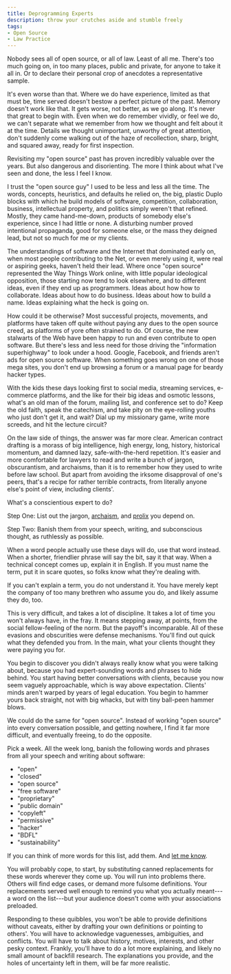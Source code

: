 ```yaml
---
title: Deprogramming Experts
description: throw your crutches aside and stumble freely
tags:
- Open Source
- Law Practice
---
```


Nobody sees all of open source, or all of law.  Least of all me.  There's too much going on, in too many places, public and private, for anyone to take it all in.  Or to declare their personal crop of anecdotes a representative sample.

It's even worse than that.  Where we do have experience, limited as that must be, time served doesn't bestow a perfect picture of the past.  Memory doesn't work like that.  It gets worse, not better, as we go along.  It's never that great to begin with.  Even when we do remember vividly, or feel we do, we can't separate what we remember from how we thought and felt about it at the time.  Details we thought unimportant, unworthy of great attention, don't suddenly come walking out of the haze of recollection, sharp, bright, and squared away, ready for first inspection.

Revisiting my "open source" past has proven incredibly valuable over the years.  But also dangerous and disorienting.  The more I think about what I've seen and done, the less I feel I know.

I trust the "open source guy" I used to be less and less all the time.  The words, concepts, heuristics, and defaults he relied on, the big, plastic Duplo blocks with which he build models of software, competition, collaboration, business, intellectual property, and politics simply weren't that refined.  Mostly, they came hand-me-down, products of somebody else's experience, since I had little or none.  A disturbing number proved intentional propaganda, good for someone else, or the mass they deigned lead, but not so much for me or my clients.

The understandings of software and the Internet that dominated early on, when most people contributing to the Net, or even merely using it, were real or aspiring geeks, haven't held their lead.  Where once "open source" represented the Way Things Work online, with little popular ideological opposition, those starting now tend to look elsewhere, and to different ideas, even if they end up as programmers.  Ideas about how how to collaborate.  Ideas about how to do business.  Ideas about how to build a name.  Ideas explaining what the heck is going on.

How could it be otherwise?  Most successful projects, movements, and platforms have taken off quite without paying any dues to the open source creed, as platforms of yore often strained to do.  Of course, the new stalwarts of the Web have been happy to run and even contribute to open software.  But there's less and less need for those driving the "information superhighway" to look under a hood.  Google, Facebook, and friends aren't ads for open source software. When something goes wrong on one of those mega sites, you don't end up browsing a forum or a manual page for beardy hacker types.

With the kids these days looking first to social media, streaming services, e-commerce platforms, and the like for their big ideas and osmotic lessons, what's an old man of the forum, mailing list, and conference set to do?  Keep the old faith, speak the catechism, and take pity on the eye-rolling youths who just don't get it, and wait?  Dial up my missionary game, write more screeds, and hit the lecture circuit?

On the law side of things, the answer was far more clear.  American contract drafting is a morass of big intelligence, high energy, long, history, historical momentum, and damned lazy, safe-with-the-herd repetition.  It's easier and more comfortable for lawyers to read and write a bunch of jargon, obscurantism, and archaisms, than it is to remember how they used to write before law school.  But apart from avoiding the irksome disapproval of one's peers, that's a recipe for rather terrible contracts, from literally anyone else's point of view, including clients'.

What's a conscientious expert to do?

Step One: List out the jargon, [archaism](https://github.com/kemitchell/american-legal-archaisms/blob/master/index.json), and [prolix](https://github.com/kemitchell/wordy-words/blob/master/index.json) you depend on.

Step Two: Banish them from your speech, writing, and subconscious thought, as ruthlessly as possible.

When a word people actually use these days will do, use that word instead.  When a shorter, friendlier phrase will say the bit, say it that way.  When a technical concept comes up, explain it in English.  If you must name the term, put it in scare quotes, so folks know what they're dealing with.

If you can't explain a term, you do not understand it.  You have merely kept the company of too many brethren who assume you do, and likely assume they do, too.

This is very difficult, and takes a lot of discipline.  It takes a lot of time you won't always have, in the fray.  It means stepping away, at points, from the social fellow-feeling of the norm.  But the payoff's incomparable.  All of these evasions and obscurities were defense mechanisms.  You'll find out quick what they defended you from.  In the main, what your clients thought they were paying you for.

You begin to discover you didn't always really know what you were talking about, because you had expert-sounding words and phrases to hide behind.  You start having better conversations with clients, because you now seem vaguely approachable, which is way above expectation.  Clients' minds aren't warped by years of legal education.  You begin to hammer yours back straight, not with big whacks, but with tiny ball-peen hammer blows.

We could do the same for "open source".  Instead of working "open source" into every conversation possible, and getting nowhere, I find it far more difficult, and eventually freeing, to do the opposite.

Pick a week.  All the week long, banish the following words and phrases from all your speech and writing about software:

- "open"
- "closed"
- "open source"
- "free software"
- "proprietary"
- "public domain"
- "copyleft"
- "permissive"
- "hacker"
- "BDFL"
- "sustainability"

If you can think of more words for this list, add them.  And [let me know](mailto:kyle@kemitchell.com).

You will probably cope, to start, by substituting canned replacements for these words wherever they come up.  You will run into problems there.  Others will find edge cases, or demand more fulsome definitions.  Your replacements served well enough to remind you what you actually meant---a word on the list---but your audience doesn't come with your associations preloaded.

Responding to these quibbles, you won't be able to provide definitions without caveats, either by drafting your own definitions or pointing to others'.  You will have to acknowledge vaguenesses, ambiguities, and conflicts.  You will have to talk about history, motives, interests, and other pesky context.  Frankly, you'll have to do a lot more explaining, and likely no small amount of backfill research.  The explanations you provide, and the holes of uncertainty left in them, will be far more realistic.
